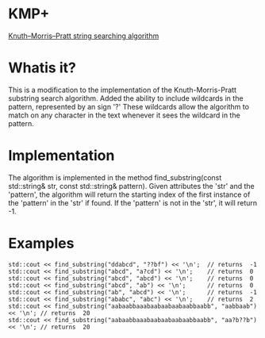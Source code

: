 # KMP+
[Knuth–Morris–Pratt string searching algorithm](https://en.wikipedia.org/wiki/Knuth%E2%80%93Morris%E2%80%93Pratt_algorithm)

# Whatis it?
This is a modification to the implementation of the Knuth-Morris-Pratt substring search algorithm.
Added the ability to include wildcards in the pattern, represented by an sign '?'
These wildcards allow the algorithm to match on any character in the text whenever it sees the wildcard in the pattern.

# Implementation 
The algorithm is implemented in the method find_substring(const std::string& str, const std::string& pattern). 
Given attributes the 'str' and the 'pattern', the algorithm will return the starting index of the first instance of the 'pattern' in the 'str' if found. If the 'pattern' is not in the 'str', it will return -1.

# Examples
```
std::cout << find_substring("ddabcd", "??bf") << '\n';  // returns  -1
std::cout << find_substring("abcd", "a?cd") << '\n';    // returns  0
std::cout << find_substring("abcd", "abcd") << '\n';    // returns  0
std::cout << find_substring("abcd", "ab") << '\n';      // returns  0
std::cout << find_substring("ab", "abcd") << '\n';      // returns  -1
std::cout << find_substring("ababc", "abc") << '\n';    // returns  2
std::cout << find_substring("aabaabbaaabaabaabaabaabbaabb", "aabbaab") << '\n'; // returns  20
std::cout << find_substring("aabaabbaaabaabaabaabaabbaabb", "aa?b??b") << '\n'; // returns  20 
```
